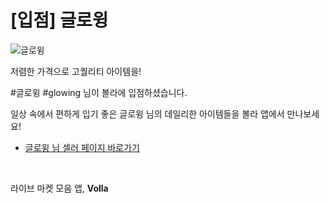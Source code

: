 # [입점] 글로윙

![글로윙](../../assets/marketing/dist/seller-glowing.png)

저렴한 가격으로 고퀄리티 아이템을!

#글로윙 #glowing 님이 볼라에 입점하셨습니다.

일상 속에서 편하게 입기 좋은 글로윙 님의 데일리한 아이템들을 볼라 앱에서 만나보세요!

- [글로윙 님 셀러 페이지 바로가기](volla://deeplink/seller/26)

<br>

라이브 마켓 모음 앱, **Volla**
